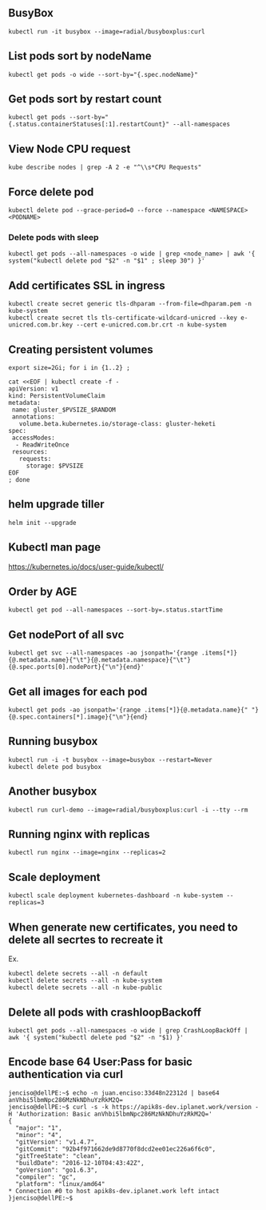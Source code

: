 ## BusyBox 

	kubectl run -it busybox --image=radial/busyboxplus:curl  


## List pods sort by nodeName

	kubectl get pods -o wide --sort-by="{.spec.nodeName}"

## Get pods sort by restart count 

	kubectl get pods --sort-by="{.status.containerStatuses[:1].restartCount}" --all-namespaces

## View Node CPU request

	kube describe nodes | grep -A 2 -e "^\\s*CPU Requests"

## Force delete pod 
```
kubectl delete pod --grace-period=0 --force --namespace <NAMESPACE> <PODNAME>
```

### Delete pods with sleep
``` 
kubectl get pods --all-namespaces -o wide | grep <node_name> | awk '{ system("kubectl delete pod "$2" -n "$1" ; sleep 30") }'
``` 

## Add certificates SSL in ingress
```
kubectl create secret generic tls-dhparam --from-file=dhparam.pem -n kube-system
kubectl create secret tls tls-certificate-wildcard-unicred --key e-unicred.com.br.key --cert e-unicred.com.br.crt -n kube-system
```

## Creating persistent volumes

```
export size=2Gi; for i in {1..2} ; 
```
```
cat <<EOF | kubectl create -f - 
apiVersion: v1
kind: PersistentVolumeClaim
metadata:
 name: gluster_$PVSIZE_$RANDOM
 annotations:
   volume.beta.kubernetes.io/storage-class: gluster-heketi
spec:
 accessModes:
  - ReadWriteOnce
 resources:
   requests:
     storage: $PVSIZE
EOF
; done
```

## helm upgrade tiller

```
helm init --upgrade
```

## Kubectl man page 
https://kubernetes.io/docs/user-guide/kubectl/

## Order by AGE
```
kubectl get pod --all-namespaces --sort-by=.status.startTime 
```

## Get nodePort of all svc
```
kubectl get svc --all-namespaces -ao jsonpath='{range .items[*]}{@.metadata.name}{"\t"}{@.metadata.namespace}{"\t"}{@.spec.ports[0].nodePort}{"\n"}{end}'
```

## Get all images for each pod
```
kubectl get pods -ao jsonpath='{range .items[*]}{@.metadata.name}{" "}{@.spec.containers[*].image}{"\n"}{end}
```

## Running busybox
```
kubectl run -i -t busybox --image=busybox --restart=Never
kubectl delete pod busybox
``` 

## Another busybox 
```
kubectl run curl-demo --image=radial/busyboxplus:curl -i --tty --rm
```

## Running nginx with replicas
```
kubectl run nginx --image=nginx --replicas=2
```

## Scale deployment
```
kubectl scale deployment kubernetes-dashboard -n kube-system --replicas=3
```

## When generate new certificates, you need to delete all secrtes to recreate it
Ex.
```
kubectl delete secrets --all -n default
kubectl delete secrets --all -n kube-system
kubectl delete secrets --all -n kube-public
```
## Delete all pods with crashloopBackoff
```
kubectl get pods --all-namespaces -o wide | grep CrashLoopBackOff | awk '{ system("kubectl delete pod "$2" -n "$1) }'
```

## Encode base 64 User:Pass for basic authentication via curl

```
jenciso@dellPE:~$ echo -n juan.enciso:33d48n22312d | base64                                                                             
anVhbi5lbmNpc286MzNkNDhuYzRkM2Q=
jenciso@dellPE:~$ curl -s -k https://apik8s-dev.iplanet.work/version -H 'Authorization: Basic anVhbi5lbmNpc286MzNkNDhuYzRkM2Q='
{
  "major": "1",
  "minor": "4",
  "gitVersion": "v1.4.7",
  "gitCommit": "92b4f971662de9d8770f8dcd2ee01ec226a6f6c0",
  "gitTreeState": "clean",
  "buildDate": "2016-12-10T04:43:42Z",
  "goVersion": "go1.6.3",
  "compiler": "gc",
  "platform": "linux/amd64"
* Connection #0 to host apik8s-dev.iplanet.work left intact
}jenciso@dellPE:~$  
```
